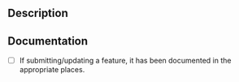 ## Description

## Documentation

-   [ ] If submitting/updating a feature, it has been documented in the appropriate places.
